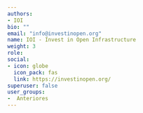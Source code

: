 ```yaml
---
authors:
- IOI
bio: ""
email: "info@investinopen.org"
name: IOI - Invest in Open Infrastructure
weight: 3
role: 
social:
- icon: globe
  icon_pack: fas 
  link: https://investinopen.org/
superuser: false
user_groups:
-  Anteriores
---
```



